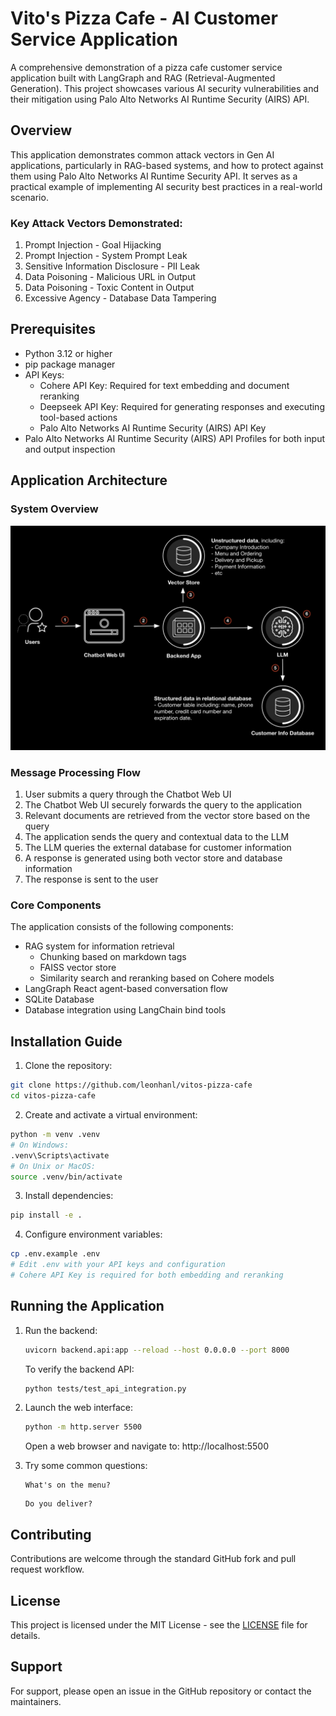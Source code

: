 # Vito's Pizza Cafe - AI Customer Service Application

A comprehensive demonstration of a pizza cafe customer service application built with LangGraph and RAG (Retrieval-Augmented Generation). This project showcases various AI security vulnerabilities and their mitigation using Palo Alto Networks AI Runtime Security (AIRS) API.

## Overview

This application demonstrates common attack vectors in Gen AI applications, particularly in RAG-based systems, and how to protect against them using Palo Alto Networks AI Runtime Security API. It serves as a practical example of implementing AI security best practices in a real-world scenario.

### Key Attack Vectors Demonstrated:

1. Prompt Injection - Goal Hijacking
2. Prompt Injection - System Prompt Leak
3. Sensitive Information Disclosure - PII Leak
4. Data Poisoning - Malicious URL in Output
5. Data Poisoning - Toxic Content in Output
6. Excessive Agency - Database Data Tampering

## Prerequisites

- Python 3.12 or higher
- pip package manager
- API Keys:
  - Cohere API Key: Required for text embedding and document reranking
  - Deepseek API Key: Required for generating responses and executing tool-based actions
  - Palo Alto Networks AI Runtime Security (AIRS) API Key
- Palo Alto Networks AI Runtime Security (AIRS) API Profiles for both input and output inspection

## Application Architecture

### System Overview
    
![Application Architecture](diagrams/vitos_architecture.jpg)

### Message Processing Flow

1. User submits a query through the Chatbot Web UI
2. The Chatbot Web UI securely forwards the query to the application
3. Relevant documents are retrieved from the vector store based on the query
4. The application sends the query and contextual data to the LLM
5. The LLM queries the external database for customer information
6. A response is generated using both vector store and database information
7. The response is sent to the user

### Core Components

The application consists of the following components:
- RAG system for information retrieval
    - Chunking based on markdown tags
    - FAISS vector store
    - Similarity search and reranking based on Cohere models
- LangGraph React agent-based conversation flow
- SQLite Database
- Database integration using LangChain bind tools

## Installation Guide

1. Clone the repository:
```bash
git clone https://github.com/leonhanl/vitos-pizza-cafe
cd vitos-pizza-cafe
```

2. Create and activate a virtual environment:
```bash
python -m venv .venv
# On Windows:
.venv\Scripts\activate
# On Unix or MacOS:
source .venv/bin/activate
```

3. Install dependencies:
```bash
pip install -e .
```

4. Configure environment variables:
```bash
cp .env.example .env
# Edit .env with your API keys and configuration
# Cohere API Key is required for both embedding and reranking
```

## Running the Application

1. Run the backend:
   ```bash
   uvicorn backend.api:app --reload --host 0.0.0.0 --port 8000
   ```

   To verify the backend API:
   ```bash
   python tests/test_api_integration.py
   ```

2. Launch the web interface:
   ```bash
   python -m http.server 5500
   ```

   Open a web browser and navigate to: http://localhost:5500

3. Try some common questions:
   ``` 
   What's on the menu?
   ```
   ```
   Do you deliver?
   ```
   


## Contributing

Contributions are welcome through the standard GitHub fork and pull request workflow.

## License

This project is licensed under the MIT License - see the [LICENSE](LICENSE) file for details.

## Support

For support, please open an issue in the GitHub repository or contact the maintainers.


